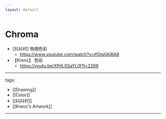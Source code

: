 ```yaml
---
layout: default
---
```

# Chroma

* [抖抖村] 物理色彩
  * https://www.youtube.com/watch?v=ifGtg0AjRA8
* 【Krenz】 色彩
  * https://youtu.be/XfHLXSaYL0I?t=2269


---
tags:
  - [[Drawing]]
  - [[Color]]
  - [[抖抖村]]
  - [[Krenz's Artwork]]
  
---

